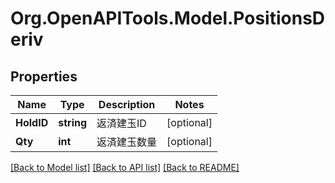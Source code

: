 # Org.OpenAPITools.Model.PositionsDeriv
## Properties

Name | Type | Description | Notes
------------ | ------------- | ------------- | -------------
**HoldID** | **string** | 返済建玉ID | [optional] 
**Qty** | **int** | 返済建玉数量 | [optional] 

[[Back to Model list]](../README.md#documentation-for-models) [[Back to API list]](../README.md#documentation-for-api-endpoints) [[Back to README]](../README.md)

